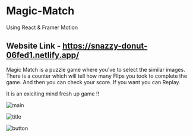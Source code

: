 # Magic-Match 
Using React & Framer Motion
## Website Link - https://snazzy-donut-06fed1.netlify.app/

Magic Match is a puzzle game where you've to select the similar images.
There is a counter which will tell how many Flips you took to complete the game.
And then you can check your score. If you want you can Replay. 

It is an exiciting mind fresh up game !! 

![main](https://user-images.githubusercontent.com/71679521/191961370-3103d2e1-04a8-4171-94d2-8d2d11873fa7.png)

![title](https://user-images.githubusercontent.com/71679521/191961415-89682200-bb9a-412c-bb75-3db2b08b80d8.png)

![button](https://user-images.githubusercontent.com/71679521/191961254-5b686496-6895-49cf-bac1-ceeee09235c4.png)
